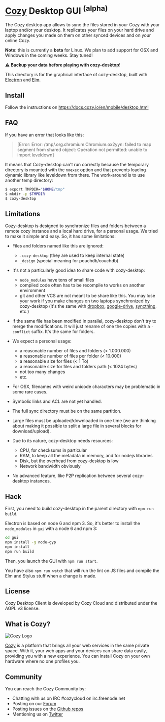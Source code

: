 [Cozy][0] Desktop GUI <sup>(alpha)</sup>
========================================

The Cozy desktop app allows to sync the files stored in your Cozy with your
laptop and/or your desktop. It replicates your files on your hard drive and
apply changes you made on them on other synced devices and on your online Cozy.

**Note**: this is currently a **beta** for Linux. We plan to add support for
OSX and Windows in the coming weeks. Stay tuned!

:warning: **Backup your data before playing with cozy-desktop!**

This directory is for the graphical interface of cozy-desktop, built with
[Electron][8] and [Elm][9].


## Install

Follow the instructions on https://docs.cozy.io/en/mobile/desktop.html


## FAQ

If you have an error that looks like this:

> [Error: Error: /tmp/.org.chromium.Chromium.ox2yyn: failed to map segment from shared object: Operation not permitted: unable to import leveldown]

It means that Cozy-desktop can't run correctly because the temporary directory
is mounted with the `noexec` option and that prevents loading dynamic library
like leveldown from there. The work-around is to use another temp directory:

```bash
$ export TMPDIR="$HOME/tmp"
$ mkdir -p $TMPDIR
$ cozy-desktop
```


## Limitations

Cozy-desktop is designed to synchronize files and folders between a remote
cozy instance and a local hard drive, for a personal usage. We tried to make
it simple and easy. So, it has some limitations:

- Files and folders named like this are ignored:
  - `.cozy-desktop` (they are used to keep internal state)
  - `_design` (special meaning for pouchdb/couchdb)

- It's not a particularly good idea to share code with cozy-desktop:
  - `node_modules` have tons of small files
  - compiled code often has to be recompile to works on another environment
  - git and other VCS are not meant to be share like this. You may lose your
    work if you make changes on two laptops synchronized by cozy-desktop (it's
    the same with [dropbox][1], [google-drive][2], [syncthing][3], etc.)

- If the same file has been modified in parallel, cozy-desktop don't try to
  merge the modifications. It will just rename of one the copies with a
  `-conflict` suffix. It's the same for folders.

- We expect a personal usage:
  - a reasonable number of files and folders (< 1.000.000)
  - a reasonable number of files per folder (< 10.000)
  - a reasonable size for files (< 1 To)
  - a reasonable size for files and folders path (< 1024 bytes)
  - not too many changes
  - etc.

- For OSX, filenames with weird unicode characters may be problematic in some
  rare cases.

- Symbolic links and ACL are not yet handled.

- The full sync directory must be on the same partition.

- Large files must be uploaded/downloaded in one time (we are thinking about
  making it possible to split a large file in several blocks for
  download/upload).

- Due to its nature, cozy-desktop needs resources:
  - CPU, for checksums in particular
  - RAM, to keep all the metadata in memory, and for nodejs libraries
  - Disk, but the overhead from cozy-desktop is low
  - Network bandwidth obviously

- No advanced feature, like P2P replication between several cozy-desktop
  instances.


## Hack

First, you need to build cozy-desktop in the parent directory with `npm run
build`.

Electron is based on node 6 and npm 3. So, it's better to install the
`node_modules` in `gui` with a node 6 and npm 3:

```sh
cd gui
npm install -g node-gyp
npm install
npm run build
```

Then, you launch the GUI with `npm run start`.

You have also `npm run watch` that will run the lint on JS files and compile
the Elm and Stylus stuff when a change is made.


## License

Cozy Desktop Client is developed by Cozy Cloud and distributed under the AGPL
v3 license.


## What is Cozy?

![Cozy Logo][4]

[Cozy][0] is a platform that brings all your web services in the same private
space.  With it, your web apps and your devices can share data easily,
providing you with a new experience. You can install Cozy on your own hardware
where no one profiles you.


## Community

You can reach the Cozy Community by:

* Chatting with us on IRC #cozycloud on irc.freenode.net
* Posting on our [Forum][5]
* Posting issues on the [Github repos][6]
* Mentioning us on [Twitter][7]

[0]: https://cozy.io
[1]: https://github.com/anishathalye/git-remote-dropbox#faq
[2]: https://stackoverflow.com/questions/31984751/google-drive-can-corrupt-repositories-in-github-desktop
[3]: https://forum.syncthing.net/t/is-putting-a-git-workspace-in-a-synced-folder-really-a-good-idea/1774
[4]: https://raw.github.com/cozy/cozy-setup/gh-pages/assets/images/happycloud.png
[5]: https://forum.cozy.io
[6]: https://github.com/cozy/
[7]: https://twitter.com/mycozycloud
[8]: http://electron.atom.io/
[9]: http://elm-lang.org/
